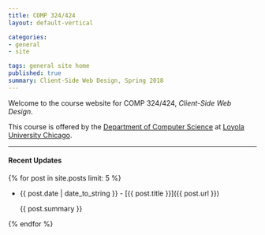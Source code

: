 ```yaml
---
title: COMP 324/424
layout: default-vertical

categories:
- general
- site

tags: general site home
published: true
summary: Client-Side Web Design, Spring 2018
---
```


Welcome to the course website for COMP 324/424, *Client-Side Web Design*.

This course is offered by the [Department of Computer Science](http://www.luc.edu/cs/) at [Loyola University Chicago](http://www.luc.edu).

***

#### Recent Updates
{% for post in site.posts limit: 5 %}

<!--{{ post.date | date_to_string }} | [{{ post.title }}]({{ post.url }})-->
* {{ post.date | date_to_string }} - [{{ post.title }}]({{ post.url }})

  {{ post.summary }}

{% endfor %}
